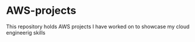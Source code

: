 # AWS-projects
This repository holds AWS projects I have worked on to showcase my cloud engineerig skills
